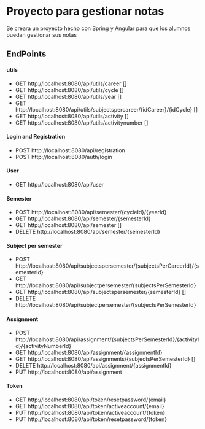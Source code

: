 # Proyecto para gestionar notas
Se creara un proyecto hecho con Spring y Angular para que los alumnos puedan gestionar sus notas


## EndPoints

#### utils
- GET http://localhost:8080/api/utils/career []
- GET http://localhost:8080/api/utils/cycle []
- GET http://localhost:8080/api/utils/year []
- GET http://localhost:8080/api/utils/subjectspercareer/{idCareer}/{idCycle} []
- GET http://localhost:8080/api/utils/activity []
- GET http://localhost:8080/api/utils/activitynumber []

#### Login and Registration
- POST http://localhost:8080/api/registration
- POST http://localhost:8080/auth/login

#### User
- GET http://localhost:8080/api/user

#### Semester
- POST http://localhost:8080/api/semester/{cycleId}/{yearId}
- GET http://localhost:8080/api/semester/{semesterId}
- GET http://localhost:8080/api/semester []
- DELETE http://localhost:8080/api/semester/{semesterId}

#### Subject per semester
- POST http://localhost:8080/api/subjectspersemester/{subjectsPerCareerId}/{semesterId}
- GET http://localhost:8080/api/subjectpersemester/{subjectsPerSemesterId}
- GET http://localhost:8080/api/subjectspersemester/{semesterId} []
- DELETE http://localhost:8080/api/subjectpersemester/{subjectsPerSemesterId}

#### Assignment
- POST http://localhost:8080/api/assignment/{subjectsPerSemesterId}/{activityId}/{activityNumberId}
- GET http://localhost:8080/api/assignment/{assignmentId}
- GET http://localhost:8080/api/assignments/{subjectsPerSemesterId} []
- DELETE http://localhost:8080/api/assignment/{assignmentId}
- PUT http://localhost:8080/api/assignment

#### Token
- GET http://localhost:8080/api/token/resetpassword/{email}
- GET http://localhost:8080/api/token/activeaccount/{email}
- PUT http://localhost:8080/api/token/activeaccount/{token}
- PUT http://localhost:8080/api/token/resetpassword/{token}
